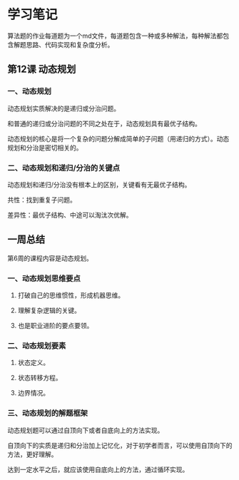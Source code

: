 # 学习笔记

算法题的作业每道题为一个md文件，每道题包含一种或多种解法，每种解法都包含解题思路、代码实现和复杂度分析。

## 第12课  动态规划

### 一、动态规划

动态规划实质解决的是递归或分治问题。

和普通的递归或分治问题的不同之处在于，动态规划具有最优子结构。

动态规划的核心是将一个复杂的问题分解成简单的子问题（用递归的方式）。动态规划和分治是密切相关的。

### 二、动态规划和递归/分治的关键点

动态规划和递归/分治没有根本上的区别，关键看有无最优子结构。

共性：找到重复子问题。

差异性：最优子结构、中途可以淘汰次优解。

## 一周总结

第6周的课程内容是动态规划。

### 一、动态规划思维要点

1. 打破自己的思维惯性，形成机器思维。

2. 理解复杂逻辑的关键。

3. 也是职业进阶的要点要领。

### 二、动态规划要素

1. 状态定义。

2. 状态转移方程。

3. 边界情况。

### 三、动态规划的解题框架

动态规划题可以通过自顶向下或者自底向上的方法实现。

自顶向下的实质是递归和分治加上记忆化，对于初学者而言，可以使用自顶向下的方法，更好理解。

达到一定水平之后，就应该使用自底向上的方法，通过循环实现。

